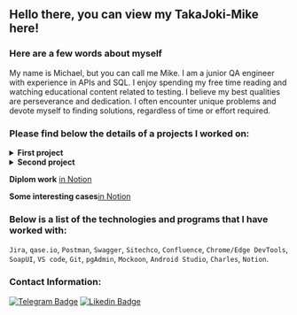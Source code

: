 ## Hello there, you can view my TakaJoki-Mike here!

### Here are a few words about myself

My name is Michael, but you can call me Mike. I am a junior QA engineer with experience in APIs and SQL. I enjoy spending my free time reading and watching educational content related to testing. I believe my best qualities are perseverance and dedication. I often encounter unique problems and devote myself to finding solutions, regardless of time or effort required.

### Please find below the details of a projects I worked on:

<details>
    <summary> <b>First project</b> </summary>
    
**Name:** *Skyeng Web Application Test for Teachers*  
**User-story:** *The teacher can schedule personal events and set reminders for their meetings.*

**Tasks Assigned:**
- Test "Personal events"
- Select the appropriate testing type, justify the selection, create and manage test documents.
- Enter and prioritize test cases in the Test Management System (TMS).
- Identify and report bugs using TMS.
- Demonstrate the skills acquired in the course by applying them in practical scenarios.

**Project solution:**  

- After conducting an analysis of the scheduling system, a [decomposition](https://github.com/TakaJoki-Mike/TakaJoki-Mike/blob/main/Files/Projectscreens/miro.jpg) was created.

[<img src="/Files/Projectscreens/miro.jpg" width="700" height="400">](https://miro.com/welcomeonboard/aU5KdmhNQUxwNEU2Sm1pb0dWZUlndmZyMXNFUDVqREtWeFBxYVVib1JWSFk2dGFNOTJRZTVvR09tOVluclk3VHwzNDU4NzY0NTQ3ODg4NDM5NTU5fDI=?share_link_id=933700350821)

- A set of [checklists](https://github.com/TakaJoki-Mike/TakaJoki-Mike/blob/main/Files/Projectscreens/sitechco.jpg) and [test cases](https://github.com/TakaJoki-Mike/TakaJoki-Mike/tree/main/Files/Projectscreens/Qase.io) were put together.
- Discovered [errors](https://github.com/TakaJoki-Mike/TakaJoki-Mike/tree/main/Files/Projectscreens/Bugs).
- The checks have been successfully carried out and their results have been recorded. The document was formatted using the [Confluence](https://github.com/TakaJoki-Mike/TakaJoki-Mike/blob/main/Files/Projectscreens/work_in_confluence.jpg) application.

**Conclusions:**  
As a result of the project, the following outcomes were achieved:
A [bug related to highlight text](https://github.com/TakaJoki-Mike/TakaJoki-Mike/tree/main/Files/Projectscreens/Bugs/Conclusion) has been discovered, which causes the form to close with all the entered data. This issue could result in a bad impression of the application for users. It is important to fix this bug before releasing the application to ensure a smooth user experience.
</details>

<details>
    <summary> <b>Second project</b> </summary>
  
**Name:** *Skyeng Web Application Test for Teachers*  
**User-story:** *The teacher can schedule personal events to serve as reminders for their own meetings.*

**Tasks Assigned:**

- Test "Personal events" 
- Testing an application using the API
- Demonstrate the skills acquired in the course by applying them in practical situations. 

**Project solution:**  

- Postman was used to perform API testing. You can see a collection [here](https://github.com/TakaJoki-Mike/TakaJoki-Mike/blob/main/Files/API/API%20coure%20work.postman_collection%20(1).json).

  [<img src="/Files/API/postman.png" width="700" height="250">](https://github.com/TakaJoki-Mike/TakaJoki-Mike/blob/main/Files/API/API%20coure%20work.postman_collection%20(1).json)
- The document was formatted using the [Confluence](https://github.com/TakaJoki-Mike/TakaJoki-Mike/blob/main/Files/Projectscreens/work_in_confluence.jpg) application.

**Conclusions:**  
As a result of the project, the following outcomes were achieved: All events were created, edited, and deleted. I wrote 3 API test cases, which cannot be tested through the interface. It wasn't possible to substitute an invalid date or time, but I was able to modify the colour of a personal event to blue, which isn't an available option when creating an event through the interface. The response status code was always 200; however, in case of an empty name or invalid time, the response body contained an error description.
</details>

<b>Diplom work</b> [in Notion](https://wheat-cruiser-95c.notion.site/61079ca3cabd46f89f05d8e20e6e87c6?pvs=4)

<b>Some interesting cases</b>[in Notion](https://wheat-cruiser-95c.notion.site/e88576059d814a0291a6d85cce462c71?pvs=4)

### Below is a list of the technologies and programs that I have worked with:

`Jira`, `qase.io`, `Postman`, `Swagger`, `Sitechco`, `Confluence`, `Chrome/Edge DevTools`,   
`SoapUI`, `VS code`, `Git`, `pgAdmin`, `Mockoon`, `Android Studio`, `Charles`, `Notion`.


### Contact Information:

[![Telegram Badge](https://img.shields.io/badge/-TakaJoki__Mike-blue?style=flat&logo=Telegram&logoColor=white)](https://t.me/TakaJoki_Mike/)
[![Likedin Badge](https://img.shields.io/badge/-Mike_Smirnov-darkblue?style=flat&logo=LinkedIn&logoColor=white)](https://www.linkedin.com/in/mike-smirnov-b531b6295/)
